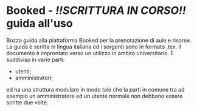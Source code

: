# Booked - *!!SCRITTURA IN CORSO!!* guida all'uso
Bozza guida alla piattaforma Booked per la prenotazione di aule e risorse.
La guida è scritta in lingua italiana ed i sorgenti sono in formato .tex.
Il documento è improntato verso un utilizzo in ambito universitario. È suddiviso in varie parti:
- utenti;
- amministratori;

ed ha una struttura modulare in modo tale che la parti in comune tra ad esempio un amministratore ed un utente normale non debbano essere scritte due volte.
